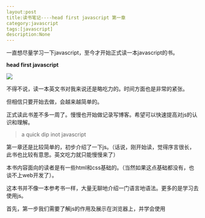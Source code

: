 ```yaml
---
layout:post
title:读书笔记----head first javascript 第一章
category:javascript
tags:[javascript]
description:None
---
```


一直想尽量学习一下javascript，至今才开始正式读一本javascript的书。

**head first javascript**

![](/assets/img/blog/head_first_javascript.jpg)

不得不说，读一本英文书对我来说还是略吃力的。时间方面也是非常的紧张。

但相信只要开始去做，会越来越简单的。

正式读此书差不多一周了。慢慢也开始做记录写博客。希望可以快速提高对js的认识和理解。



> a quick dip inot javascript

第一章还是比较简单的，初步介绍了一下js。（话说，刚开始读，觉得序言很长，此书也比较有意思。英文吃力就只能慢慢来了）



本书内容面向的读者是有一些html和css基础的。（当然如果这点基础都没有，也谈不上web开发了）。

这本书并不像一本参考书一样，大量无聊地介绍一门语言地语法。更多的是学习去使用js。

首先，第一步我们需要了解js的作用及展示在浏览器上，并学会使用<script>标签

> The way javascript works
>
> How you're going to write javascript
>
> how to get javascript into your page

接着，声明变量，并了解变量

````javascript
var name;
var age = 24;
var total = price - (price * discount / 100);
````

然后我们可以尝试做更多的：

````javascript
var score = 5;
while (score > 0) {
	if (score == 3){
      	alert("score is 3");
	}
  	score = score - 1;
}
document.write("Oh,this is my score");
````

最后，我们还可以学习一下使用 console.log，并且使用开发中工具中的console（这是一个非常轻便、使用简单的工具，不用考虑编辑器等其他各种东西就可以做很多事情）。



### 总结

作为一本入门书来说，前边的章节不会有太复杂的概念，了解一些基础的知识（当然，也要了解一些基础的易犯的错误点），并学习读英文书。